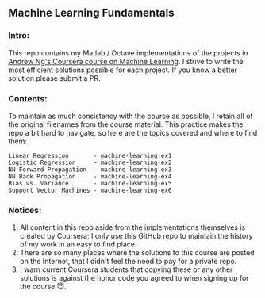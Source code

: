 ## Machine Learning Fundamentals 

### Intro:

This repo contains my Matlab / Octave implementations of the projects in [Andrew Ng's Coursera course on Machine Learning](https://www.coursera.org/learn/machine-learning). I strive to write the most efficient solutions possible for each project. If you know a better solution please submit a PR.

### Contents:

To maintain as much consistency with the course as possible, I retain all of the original filenames from the course material. This practice makes the repo a bit hard to navigate, so here are the topics covered and where to find them: 

	Linear Regression       - machine-learning-ex1
	Logistic Regression     - machine-learning-ex2
	NN Forward Propagation  - machine-learning-ex3
	NN Back Propagation     - machine-learning-ex4
	Bias vs. Variance       - machine-learning-ex5
	Support Vector Machines - machine-learning-ex6

### Notices:

1. All content in this repo aside from the implementations themselves is created by Coursera; I only use this GitHub repo to maintain the history of my work in an easy to find place. 
2. There are so many places where the solutions to this course are posted on the Internet, that I didn't feel the need to pay for a private repo. 
3. I warn current Coursera students that copying these or any other solutions is against the honor code you agreed to when signing up for the course :innocent:.
